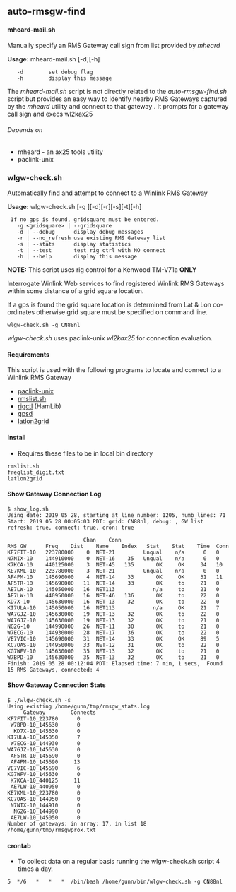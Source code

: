 ## auto-rmsgw-find

#### mheard-mail.sh

Manually specify an RMS Gateway call sign from list provided by
_mheard_

**Usage:** mheard-mail.sh [-d][-h]
```
   -d        set debug flag
   -h        display this message
```

The _mheard-mail.sh_ script is not directly related to the
_auto-rmsgw-find.sh_ script but provides an easy way to identify
nearby RMS Gateways captured by the _mheard_ utility and connect to
that gateway . It prompts for a gateway call sign and execs wl2kax25

###### Depends on
* mheard - an ax25 tools utility
* paclink-unix


### wlgw-check.sh

Automatically find and attempt to connect to a Winlink RMS Gateway

**Usage:** wlgw-check.sh [-g <gridsquare>][-d][-r][-s][-t][-h]
```
 If no gps is found, gridsquare must be entered.
   -g <gridsquare> | --gridsquare
   -d | --debug      display debug messages
   -r | --no_refresh use existing RMS Gateway list
   -s | --stats      display statistics
   -t | --test       test rig ctrl with NO connect
   -h | --help       display this message
```

**NOTE:** This script uses rig control for a Kenwood TM-V71a **ONLY**

Interrogate Winlink Web services to find registered Winlink RMS Gateways within some distance of a grid square location.

If a gps is found the grid square location is determined from Lat &
Lon co-ordinates otherwise grid square must be specified on command
line.

```
wlgw-check.sh -g CN88nl
```
_wlgw-check.sh_ uses paclink-unix _wl2kax25_ for connection evaluation.


#### Requirements

This script is used with the following programs to locate and connect to a Winlink RMS Gateway

* [paclink-unix](https://github.com/nwdigitalradio/paclink-unix)
* [rmslist.sh](https://github.com/nwdigitalradio/n7nix/blob/master/bin/rmslist.sh)
* [rigctl](https://www.mankier.com/1/rigctl) (HamLib)
* [gpsd](http://www.catb.org/gpsd/)
* [latlon2grid](https://github.com/n7nix/auto-rmsgw-find/tree/master/gridsq)

#### Install
* Requires these files to be in local bin directory
```
rmslist.sh
freqlist_digit.txt
latlon2grid
```
#### Show Gateway Connection Log

```
$ show_log.sh
Using date: 2019 05 28, starting at line number: 1205, numb_lines: 71
Start: 2019 05 28 00:05:03 PDT: grid: CN88nl, debug: , GW list refresh: true, connect: true, cron: true

						Chan	Conn
RMS GW	    Freq	Dist	Name	Index	Stat	Stat	Time  Conn
KF7FIT-10   223780000	 0	NET-21	       Unqual	 n/a	  0   0
N7NIX-10    144910000	 0	NET-16	  35   Unqual	 n/a	  0   0
K7KCA-10    440125000	 3	NET-45	 135       OK	  OK	 34   10
KE7KML-10   223780000	 3	NET-21	       Unqual	 n/a	  0   0
AF4PM-10    145690000	 4	NET-14	  33       OK	  OK	 31   11
AF5TR-10    145690000	11	NET-14	  33       OK	  to	 21   0
AE7LW-10    145050000	16	NET113	          n/a	  to	 21   0
AE7LW-10    440950000	16	NET-46	 136       OK	  to	 22   0
KD7X-10     145630000	16	NET-13	  32       OK	  to	 22   0
KI7ULA-10   145050000	16	NET113	          n/a	  OK	 21   7
WA7GJZ-10   145630000	19	NET-13	  32       OK	  to	 22   0
WA7GJZ-10   145630000	19	NET-13	  32       OK	  to	 21   0
NG2G-10     144990000	26	NET-11	  30       OK	  to	 21   0
W7ECG-10    144930000	28	NET-17	  36       OK	  to	 22   0
VE7VIC-10   145690000	31	NET-14	  33       OK	  OK	 89   5
KC7OAS-10   144950000	33	NET-12	  31       OK	  to	 22   0
KG7WFV-10   145630000	35	NET-13	  32       OK	  to	 21   0
W7BPD-10    145630000	35	NET-13	  32       OK	  to	 21   0
Finish: 2019 05 28 00:12:04 PDT: Elapsed time: 7 min, 1 secs,  Found 15 RMS Gateways, connected: 4
```

#### Show Gateway Connection Stats

```
$ ./wlgw-check.sh -s
Using existing /home/gunn/tmp/rmsgw_stats.log
     Gateway		Connects
KF7FIT-10_223780	  0
 W7BPD-10_145630	  0
  KD7X-10_145630	  0
KI7ULA-10_145050	  7
 W7ECG-10_144930	  0
WA7GJZ-10_145630	  0
 AF5TR-10_145690	  0
 AF4PM-10_145690	 13
VE7VIC-10_145690	  6
KG7WFV-10_145630	  0
 K7KCA-10_440125	 11
 AE7LW-10_440950	  0
KE7KML-10_223780	  0
KC7OAS-10_144950	  0
 N7NIX-10_144910	  0
  NG2G-10_144990	  0
 AE7LW-10_145050	  0
Number of gateways: in array: 17, in list 18 /home/gunn/tmp/rmsgwprox.txt
```

#### crontab

* To collect data on a regular basis running the wlgw-check.sh script 4 times a day.

```
5  */6   *   *   *  /bin/bash /home/gunn/bin/wlgw-check.sh -g CN88nl
```
